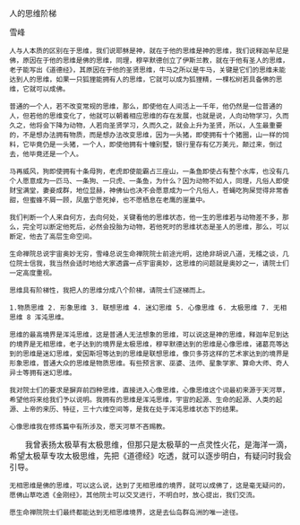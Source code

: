 人的思维阶梯

雪峰


    人与人本质的区别在于思维，我们说耶稣是神，就在于他的思维是神的思维，我们说释迦牟尼是佛，原因在于他的思维是佛的思维，同理，穆罕默德创立了伊斯兰教，就在于他有圣人的思维，老子能写出《道德经》，其原因在于他的圣贤思维，牛马之所以是牛马，关键是它们的思维未能达到人的思维，如果一只狐狸能拥有人的思维，它就可以成为狐狸精，一棵松树若具备佛的思维，它就可以成佛。

    普通的一个人，若不改变常规的思维，那么，即使他在人间活上一千年，他仍然是一位普通的人，但若他的思维变化了，他就可以朝着相应思维的存在发展，也就是说，人向动物学习，久而久之，他将会下降为动物，人若向圣贤学习，久而久之，就会上升为圣贤，所以，人生最重要的，不是想办法拥有物质，而是想办法改变思维，因为一头猪，即使拥有十个猪圈，山一样的饲料，它毕竟仍是一头猪，一个人，即使他拥有十幢别墅，银行里存有亿万美元，颠过来，倒过去，他毕竟还是一个人。

    马再威风，狗即使拥有十条母狗，老虎即使能霸占三座山，一条鱼即使占有整个水库，也没有几个人愿意成为一匹马、一条狗、一只虎、一条鱼，为什么？因为动物不如人，同理，凡俗人即使财宝满堂，妻妾成群，地位显赫，神佛仙也决不会愿意成为一个凡俗人，苍蝇吃狗屎觉得非常香甜，但蜜蜂不屑一顾，凤凰宁愿死掉，也不愿栖息在老鹰的崖巢中。

    我们判断一个人来自何方，去向何处，关键看他的思维状态，他一生的思维若与动物差不多，那么，完全可以断定他死后，必然会投胎为动物，若他死时的思维状态是圣人的思维，那么，可以断定，他去了高层生命空间。

    生命禅院总说宇宙奥妙无穷，雪峰总说生命禅院院士前途光明，这绝非胡说八道，无稽之谈，几位院士信我，我当然会适时地给大家透露一点宇宙奥妙，这思维的问题就是奥妙之一，请院士们一定高度重视。

    思维具有阶梯性，我把人的思维分成八个阶梯，请院士们逐梯而上。

    1.物质思维 2. 形象思维 3. 联想思维 4. 迷幻思维 5. 心像思维 6. 太极思维 7. 无相思维 8 浑沌思维。

    思维的最高境界是浑沌思维，这是普通人无法想象的思维，可以说这是神的思维，释迦牟尼到达的境界是无相思维，老子达到的境界是太极思维，穆罕默德达到的思维是心像思维，诸葛亮等达到的思维是迷幻思维，爱因斯坦等达到的思维是联想思维，像贝多芬这样的艺术家达到的境界是形象思维，普通大众的思维是物质思维。有些预言家、巫婆、法师、星象学家、算命大师、奇人异士等拥有迷幻思维。

    我对院士们的要求是摒弃前四种思维，直接进入心像思维，心像思维这个词最初来源于天河草，希望他将来给我们予以说明。我拥有的思维是浑沌思维，宇宙的起源、生命的起源、人类的起源、上帝的来历、特征，三十六维空间等，是我在处于浑沌思维状态下的结果。

    心像思维我在修炼篇中有所涉及，愿天河草不吝赐教。

　　我曾表扬太极草有太极思维，但那只是太极草的一点灵性火花，是海洋一滴，希望太极草专攻太极思维，先把《道德经》吃透，就可以逐步明白，有疑问时我会引导。

    无相思维是佛的思维，可以这么说，达到了无相思维的境界，就可以成佛了，这是毫无疑问的，愿佛山草吃透《金刚经》，其他院士可以交叉进行，不明白时，放心提出，我们交流。

    愿生命禅院院士们最终都能达到无相思维境界，这是去仙岛群岛洲的唯一途径。



